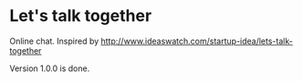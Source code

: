 # Let's talk together
Online chat.
Inspired by http://www.ideaswatch.com/startup-idea/lets-talk-together

Version 1.0.0 is done.
